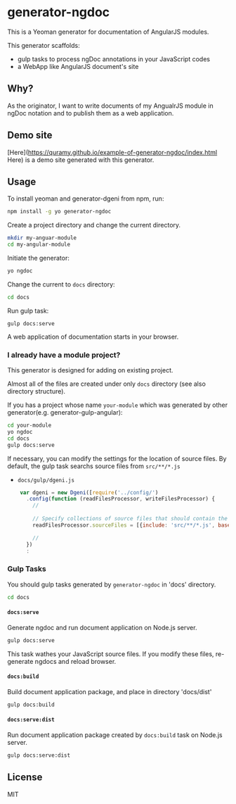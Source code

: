 # generator-ngdoc

This is a Yeoman generator for documentation of AngularJS modules.

This generator scaffolds:

+ gulp tasks to process ngDoc annotations in your JavaScript codes
+ a WebApp like AngularJS document's site

## Why?
As the originator, I want to write documents of my AngualrJS module in ngDoc notation and to publish them as a web application.

## Demo site
[Here](https://quramy.github.io/example-of-generator-ngdoc/index.html Here) is a demo site generated with this generator. 

## Usage

To install yeoman and generator-dgeni from npm, run:

```bash
npm install -g yo generator-ngdoc
```

Create a project directory and change the current directory.

```bash
mkdir my-anguar-module
cd my-angular-module
```

Initiate the generator:

```bash
yo ngdoc
```

Change the current to `docs` directory:

```bash
cd docs
```

Run gulp task:

```
gulp docs:serve
```

A web application of documentation starts in your browser.

### I already have a module project?
This generator is designed for adding on existing project.

Almost all of the files are created under only `docs` directory (see also directory structure).

If you has a project whose name `your-module` which was generated by other generator(e.g. generator-gulp-angular):

```bash
cd your-module
yo ngdoc
cd docs
gulp docs:serve
```

If necessary, you can modify the settings for the location of source files.
By default, the gulp task searchs source files from `src/**/*.js`

+ `docs/gulp/dgeni.js`

```js
    var dgeni = new Dgeni([require('../config/')
      .config(function (readFilesProcessor, writeFilesProcessor) {
        //
        
        // Specify collections of source files that should contain the documentation to extract
        readFilesProcessor.sourceFiles = [{include: 'src/**/*.js', basePath: 'src'}, {include: 'docs/content/**/*.ngdoc',basePath: 'docs/content'}];

        //
      })
      :
```


### Gulp Tasks
You should gulp tasks generated by `generator-ngdoc` in 'docs' directory.

```bash
cd docs
```

#### `docs:serve`
Generate ngdoc and run document application on Node.js server.

```bash
gulp docs:serve
```

This task wathes your JavaScript source files.
If you modify these files, re-generate ngdocs and reload browser.

#### `docs:build`
Build document application package, and place in directory 'docs/dist'

```bash
gulp docs:build
```

#### `docs:serve:dist`
Run document application package created by `docs:build` task on Node.js server.

```bash
gulp docs:serve:dist
```

## License

MIT
